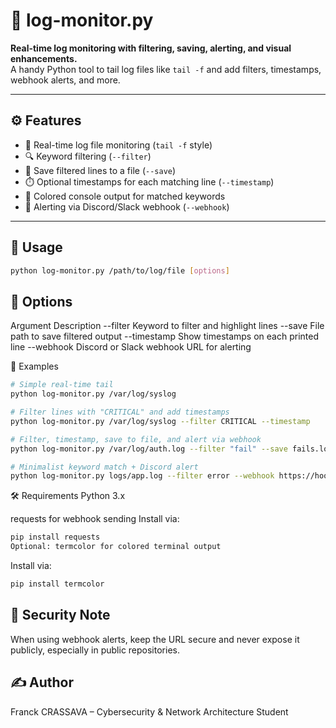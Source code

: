 # 📘 log-monitor.py

**Real-time log monitoring with filtering, saving, alerting, and visual enhancements.**  
A handy Python tool to tail log files like `tail -f` and add filters, timestamps, webhook alerts, and more.

---

## ⚙️ Features

- 🔁 Real-time log file monitoring (`tail -f` style)
- 🔍 Keyword filtering (`--filter`)
- 💾 Save filtered lines to a file (`--save`)
- ⏱️ Optional timestamps for each matching line (`--timestamp`)
- 🌈 Colored console output for matched keywords
- 📡 Alerting via Discord/Slack webhook (`--webhook`)

---

## 🚀 Usage

```bash
python log-monitor.py /path/to/log/file [options]
```

## 🔧 Options
Argument	Description
--filter	Keyword to filter and highlight lines
--save	File path to save filtered output
--timestamp	Show timestamps on each printed line
--webhook	Discord or Slack webhook URL for alerting

📌 Examples
```bash
# Simple real-time tail
python log-monitor.py /var/log/syslog

# Filter lines with "CRITICAL" and add timestamps
python log-monitor.py /var/log/syslog --filter CRITICAL --timestamp

# Filter, timestamp, save to file, and alert via webhook
python log-monitor.py /var/log/auth.log --filter "fail" --save fails.log --timestamp --webhook https://discord.com/api/webhooks/...

# Minimalist keyword match + Discord alert
python log-monitor.py logs/app.log --filter error --webhook https://hooks.slack.com/...
```

🛠 Requirements
Python 3.x

requests for webhook sending
Install via:

```bash
pip install requests
Optional: termcolor for colored terminal output
```
Install via:

```bash
pip install termcolor
```

## 🔐 Security Note
When using webhook alerts, keep the URL secure and never expose it publicly, especially in public repositories.

## ✍️ Author
Franck CRASSAVA – Cybersecurity & Network Architecture Student
